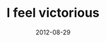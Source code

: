 ---
layout: base.njk
title : 'I feel victorious' 
view_title : 'I feel victorious' 
year : '2012' 
date : '2012-08-29' 
img_file : '/drawing/ifeelvictorious.png' 
html_file : 'ifeelvictorious' 
next_html : 'outheretheresnosuchthingasano.html' 
year_order : '30' 
permalink : "title/{{html_file}}.html"
---